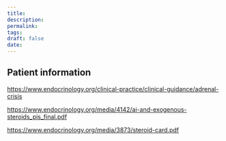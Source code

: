 ```yaml
---
title:
description: 
permalink: 
tags: 
draft: false
date:
---
```

## Patient information 


https://www.endocrinology.org/clinical-practice/clinical-guidance/adrenal-crisis

https://www.endocrinology.org/media/4142/ai-and-exogenous-steroids_pis_final.pdf

https://www.endocrinology.org/media/3873/steroid-card.pdf